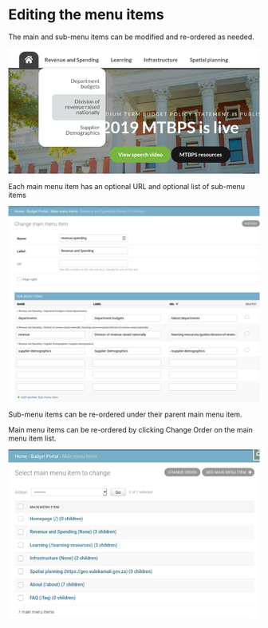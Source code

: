 # Editing the menu items

The main and sub-menu items can be modified and re-ordered as needed.

![](../../.gitbook/assets/screenshot_2020-03-27_17-30-54%20%281%29.png)

Each main menu item has an optional URL and optional list of sub-menu items

![](../../.gitbook/assets/screenshot_2020-03-27_17-32-15.png)

Sub-menu items can be re-ordered under their parent main menu item.

Main menu items can be re-ordered by clicking Change Order on the main menu item list.

![](../../.gitbook/assets/screenshot_2020-03-27_17-31-35.png)

